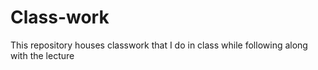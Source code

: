 # Class-work
This repository houses classwork that I do in class while following along with the lecture
